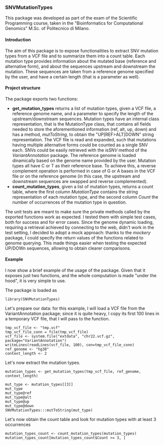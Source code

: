 ### SNVMutationTypes

This package was developed as part of the exam of the Scientific Programming course, taken in the 
"Bioinformatics for Computational Genomics" M.Sc. of Politecnico di Milano.

#### Introduction
The aim of this package is to expose functionalities to extract SNV mutation types from a VCF file and to summarize them into a count table.
Each mutation type provides information about the mutated base (reference and alternative form), and about the sequences upstream and downstream the mutation. These sequences are taken from a reference genome specified by the user, and have a certain length (that is a parameter as well).

#### Project structure
The package exports two functions:
* **get_mutation_types** returns a list of mutation types, given a VCF file, a reference genome name, and a parameter to specify the length of the upstream/downstream sequences. Mutation types have an internal class representation, that is the MutationType class, that contains all fields needed to store the aforementioned information (ref, alt, up, down) and has a method, *mutToString*, to obtain the "UP[REF>ALT]DOWN" string representation.
The VCF file is read and expanded, such that mutations having multiple alternative forms could be counted as a single SNV each. SNVs could be easily retrieved with the *isSNV* method of the *VariantAnnotation* package.
The reference genome is loaded dinamically based on the genome name provided by the user.
Mutation types all have C or T as their reference base. To achieve this, a reverse complement operation is performed in case of G or A bases in the VCF file or on the reference genome (in this case, the upstream and downstream sequences are swapped and reverse complemented). 
* **count_mutation_types**, given a list of mutation types, returns a count table, where the first column *MutationType* contains the string representation of each mutation type, and the second column *Count* the number of occurrences of the mutation type in question.

The unit tests are meant to make sure the private methods called by the exported functions work as expected. I tested them with simple test cases, both for success and for error cases.
Since the genome dynamic loading, requiring a retrieval achieved by connecting to the web, didn't work in the test setting, I decided to adopt a mock approach: thanks to the *mockery* package, I could specify the return values of the functions related to genome querying. This made things easier when testing the expected UP/DOWn sequences, allowing to obtain clearer comparisons.

#### Example
I now show a brief example of the usage of the package. Given that it exposes just two functions, and the whole computation is made "under the hood", it is very simple to use.

The package is loaded as
```{r}
library(SNVMutationTypes)
```

Let's prepare our data: for this example, I will load a VCF file from the VariantAnnotation package; since it is quite heavy, I copy its first 100 lines in a temporary VCF file, that I will pass to the function.
```{r}
tmp_vcf_file <- "tmp.vcf"
tmp_vcf_file_conn = file(tmp_vcf_file)
vcf_file <- system.file("extdata", "chr22.vcf.gz", package="VariantAnnotation")
writeLines(readLines(vcf_file, 100), con=tmp_vcf_file_conn)
ref_genome <- "hg38"
context_length <- 2
```

Let's now extract the mutation types.
```{r}
mutation_types <- get_mutation_types(tmp_vcf_file, ref_genome, context_length)
```


```{r}
mut_type <- mutation_types[[3]]
mut_type
mut_type@ref
mut_type@alt
mut_type@up
mut_type@down
SNVMutationTypes:::mutToString(mut_type)
```
Let's now obtain the count table and look for mutation types with at least 3 occurrences
```{r}
mutation_types_count <- count_mutation_types(mutation_types)
mutation_types_count[mutation_types_count$Count >= 3, ]
```
